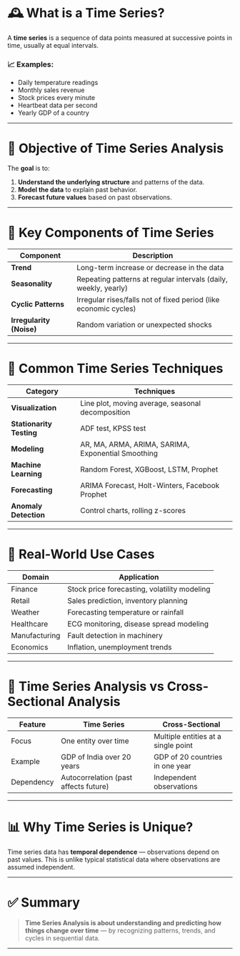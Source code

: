 
# 🕰️ What is a Time Series?

A **time series** is a sequence of data points measured at successive points in time, usually at equal intervals.

### 📈 Examples:

* Daily temperature readings
* Monthly sales revenue
* Stock prices every minute
* Heartbeat data per second
* Yearly GDP of a country

---

# 🎯 Objective of Time Series Analysis

The **goal** is to:

1. **Understand the underlying structure** and patterns of the data.
2. **Model the data** to explain past behavior.
3. **Forecast future values** based on past observations.

---

# 🧩 Key Components of Time Series

| Component                | Description                                                      |
| ------------------------ | ---------------------------------------------------------------- |
| **Trend**                | Long-term increase or decrease in the data                       |
| **Seasonality**          | Repeating patterns at regular intervals (daily, weekly, yearly)  |
| **Cyclic Patterns**      | Irregular rises/falls not of fixed period (like economic cycles) |
| **Irregularity (Noise)** | Random variation or unexpected shocks                            |

---

# 🧠 Common Time Series Techniques

| Category                 | Techniques                                         |
| ------------------------ | -------------------------------------------------- |
| **Visualization**        | Line plot, moving average, seasonal decomposition  |
| **Stationarity Testing** | ADF test, KPSS test                                |
| **Modeling**             | AR, MA, ARMA, ARIMA, SARIMA, Exponential Smoothing |
| **Machine Learning**     | Random Forest, XGBoost, LSTM, Prophet              |
| **Forecasting**          | ARIMA Forecast, Holt-Winters, Facebook Prophet     |
| **Anomaly Detection**    | Control charts, rolling z-scores                   |

---

# 🧪 Real-World Use Cases

| Domain        | Application                                  |
| ------------- | -------------------------------------------- |
| Finance       | Stock price forecasting, volatility modeling |
| Retail        | Sales prediction, inventory planning         |
| Weather       | Forecasting temperature or rainfall          |
| Healthcare    | ECG monitoring, disease spread modeling      |
| Manufacturing | Fault detection in machinery                 |
| Economics     | Inflation, unemployment trends               |

---

# 🔁 Time Series Analysis vs Cross-Sectional Analysis

| Feature    | Time Series                           | Cross-Sectional                     |
| ---------- | ------------------------------------- | ----------------------------------- |
| Focus      | One entity over time                  | Multiple entities at a single point |
| Example    | GDP of India over 20 years            | GDP of 20 countries in one year     |
| Dependency | Autocorrelation (past affects future) | Independent observations            |

---

# 📊 Why Time Series is Unique?

Time series data has **temporal dependence** — observations depend on past values. This is unlike typical statistical data where observations are assumed independent.

---

# ✅ Summary

> **Time Series Analysis is about understanding and predicting how things change over time** — by recognizing patterns, trends, and cycles in sequential data.

---


